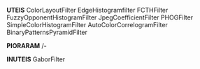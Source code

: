**UTEIS**
ColorLayoutFilter
EdgeHistogramfilter
FCTHFilter
FuzzyOpponentHistogramFilter
JpegCoefficientFilter
PHOGFilter
SimpleColorHistogramFilter
AutoColorCorrelogramFilter
BinaryPatternsPyramidFilter

**PIORARAM**
/-

**INUTEIS**
GaborFilter

